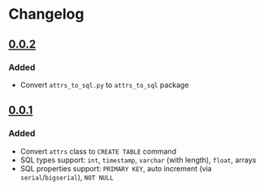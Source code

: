 # Changelog

## [0.0.2](https://github.com/potykion/attrs_to_sql/tree/0.0.2)

### Added

- Convert `attrs_to_sql.py` to `attrs_to_sql` package

## [0.0.1](https://github.com/potykion/attrs_to_sql/tree/0.0.1)

### Added

- Convert `attrs` class to `CREATE TABLE` command
- SQL types support: `int`, `timestamp`, `varchar` (with length), `float`, arrays 
- SQL properties support: `PRIMARY KEY`, auto increment (via `serial`/`bigserial`), `NOT NULL`